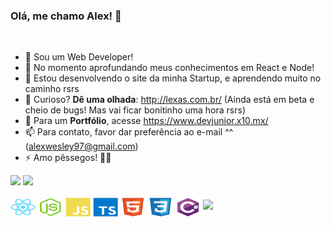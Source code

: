 ### Olá, me chamo Alex! 👋

<br>

- 🔭 Sou um Web Developer!
- 🌱 No momento aprofundando meus conhecimentos em React e Node!
- 👯 Estou desenvolvendo o site da minha Startup, e aprendendo muito no caminho rsrs
- 🤔 Curioso? **Dê uma olhada**: http://lexas.com.br/ (Ainda está em beta e cheio de bugs! Mas vai ficar bonitinho uma hora rsrs)
- 💬 Para um **Portfólio**, acesse https://www.devjunior.x10.mx/
- 📫 Para contato, favor dar preferência ao e-mail ^^ (alexwesley97@gmail.com) 
- ⚡ Amo pêssegos! 🍑💕

<div>
<img height="180em" src="https://github-readme-stats.vercel.app/api?username=Secscy&show_icons=true&theme=react&include_all_commits=true&count_private=true"/>
<img height="180em" src="https://github-readme-stats.vercel.app/api/top-langs/?username=Secscy&layout=compact&langs_count=16&theme=react"/>
</div>


<div style="display:inline-block;"><br>
    <img align="center" alt="Alex-React" height="30" width="40" src="https://raw.githubusercontent.com/devicons/devicon/master/icons/react/react-original.svg" style="max-width: 100%;">
    <img align="center" alt="Alex-Node" height="30" width="40" src="https://raw.githubusercontent.com/devicons/devicon/master/icons/nodejs/nodejs-original.svg" style="max-width: 100%;">
    <img align="center" alt="Alex-Js" height="30" width="40" src="https://raw.githubusercontent.com/devicons/devicon/master/icons/javascript/javascript-plain.svg" style="max-width: 100%;">
    <img align="center" alt="Alex-Ts" height="30" width="40" src="https://raw.githubusercontent.com/devicons/devicon/master/icons/typescript/typescript-plain.svg" style="max-width: 100%;">
    <img align="center" alt="Alex-HTML" height="30" width="40" src="https://raw.githubusercontent.com/devicons/devicon/master/icons/html5/html5-original.svg" style="max-width: 100%;">
    <img align="center" alt="Alex-CSS" height="30" width="40" src="https://raw.githubusercontent.com/devicons/devicon/master/icons/css3/css3-original.svg" style="max-width: 100%;">
    <img align="center" alt="Alex-Csharp" height="30" width="40" src="https://raw.githubusercontent.com/devicons/devicon/master/icons/csharp/csharp-original.svg" style="max-width: 100%;">

<a href="https://www.linkedin.com/in/devjunior/">
    <img src="https://img.shields.io/badge/-LinkedIn-%230077B5?style=for-the-badge&amp;logo=linkedin&amp;logoColor=white">
</a>
    
</div>
